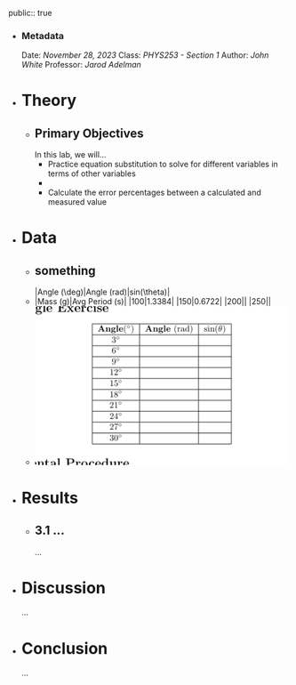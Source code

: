 public:: true

- ### Metadata
  Date: *November 28, 2023*
  Class: *PHYS253 - Section 1*
  Author: *John White*
  Professor: *Jarod Adelman*
- # Theory
	- ## Primary Objectives
	  In this lab, we will...
	  * Practice equation substitution to solve for different variables in terms of other variables
	  * 
	  * Calculate the error percentages between a calculated and measured value
- # Data
	- ## something
	  |Angle (\deg)|Angle (rad)|sin(\theta)|
	- |Mass (g)|Avg Period (s)|
	  |100|1.3384|
	  |150|0.6722|
	  |200||
	  |250||
	- ![image.png](../assets/image_1701217467320_0.png)
- # Results
	- ## 3.1 ...
	  ...
- # Discussion
  ...
- # Conclusion
  ...